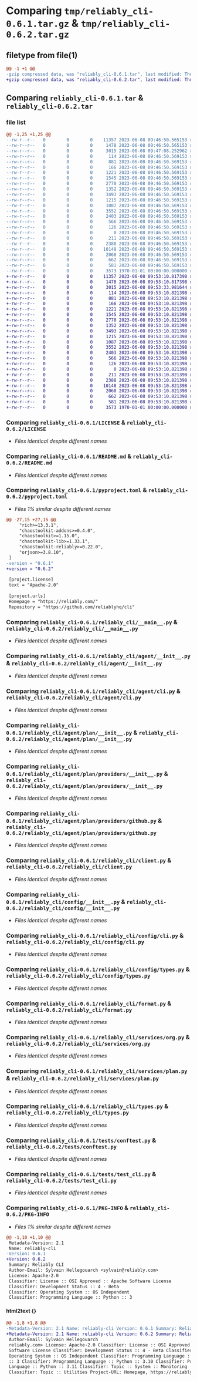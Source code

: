 # Comparing `tmp/reliably_cli-0.6.1.tar.gz` & `tmp/reliably_cli-0.6.2.tar.gz`

## filetype from file(1)

```diff
@@ -1 +1 @@
-gzip compressed data, was "reliably_cli-0.6.1.tar", last modified: Thu Jun  8 09:47:08 2023, max compression
+gzip compressed data, was "reliably_cli-0.6.2.tar", last modified: Thu Jun  8 09:53:33 2023, max compression
```

## Comparing `reliably_cli-0.6.1.tar` & `reliably_cli-0.6.2.tar`

### file list

```diff
@@ -1,25 +1,25 @@
--rw-r--r--   0        0        0    11357 2023-06-08 09:46:50.565153 reliably_cli-0.6.1/LICENSE
--rw-r--r--   0        0        0     1478 2023-06-08 09:46:50.565153 reliably_cli-0.6.1/README.md
--rw-r--r--   0        0        0     3015 2023-06-08 09:47:08.252962 reliably_cli-0.6.1/pyproject.toml
--rw-r--r--   0        0        0      114 2023-06-08 09:46:50.569153 reliably_cli-0.6.1/reliably_cli/__init__.py
--rw-r--r--   0        0        0      881 2023-06-08 09:46:50.569153 reliably_cli-0.6.1/reliably_cli/__main__.py
--rw-r--r--   0        0        0      166 2023-06-08 09:46:50.569153 reliably_cli-0.6.1/reliably_cli/__version__.py
--rw-r--r--   0        0        0     1221 2023-06-08 09:46:50.569153 reliably_cli-0.6.1/reliably_cli/agent/__init__.py
--rw-r--r--   0        0        0     1545 2023-06-08 09:46:50.569153 reliably_cli-0.6.1/reliably_cli/agent/cli.py
--rw-r--r--   0        0        0     2770 2023-06-08 09:46:50.569153 reliably_cli-0.6.1/reliably_cli/agent/plan/__init__.py
--rw-r--r--   0        0        0     1352 2023-06-08 09:46:50.569153 reliably_cli-0.6.1/reliably_cli/agent/plan/providers/__init__.py
--rw-r--r--   0        0        0     3493 2023-06-08 09:46:50.569153 reliably_cli-0.6.1/reliably_cli/agent/plan/providers/github.py
--rw-r--r--   0        0        0     1215 2023-06-08 09:46:50.569153 reliably_cli-0.6.1/reliably_cli/client.py
--rw-r--r--   0        0        0     1087 2023-06-08 09:46:50.569153 reliably_cli-0.6.1/reliably_cli/config/__init__.py
--rw-r--r--   0        0        0     3552 2023-06-08 09:46:50.569153 reliably_cli-0.6.1/reliably_cli/config/cli.py
--rw-r--r--   0        0        0     2403 2023-06-08 09:46:50.569153 reliably_cli-0.6.1/reliably_cli/config/types.py
--rw-r--r--   0        0        0      566 2023-06-08 09:46:50.569153 reliably_cli-0.6.1/reliably_cli/format.py
--rw-r--r--   0        0        0      126 2023-06-08 09:46:50.569153 reliably_cli-0.6.1/reliably_cli/log.py
--rw-r--r--   0        0        0        0 2023-06-08 09:46:50.569153 reliably_cli-0.6.1/reliably_cli/services/__init__.py
--rw-r--r--   0        0        0      211 2023-06-08 09:46:50.569153 reliably_cli-0.6.1/reliably_cli/services/cli.py
--rw-r--r--   0        0        0     2388 2023-06-08 09:46:50.569153 reliably_cli-0.6.1/reliably_cli/services/org.py
--rw-r--r--   0        0        0    10148 2023-06-08 09:46:50.569153 reliably_cli-0.6.1/reliably_cli/services/plan.py
--rw-r--r--   0        0        0     2068 2023-06-08 09:46:50.569153 reliably_cli-0.6.1/reliably_cli/types.py
--rw-r--r--   0        0        0      662 2023-06-08 09:46:50.569153 reliably_cli-0.6.1/tests/conftest.py
--rw-r--r--   0        0        0      581 2023-06-08 09:46:50.569153 reliably_cli-0.6.1/tests/test_cli.py
--rw-r--r--   0        0        0     3573 1970-01-01 00:00:00.000000 reliably_cli-0.6.1/PKG-INFO
+-rw-r--r--   0        0        0    11357 2023-06-08 09:53:10.817398 reliably_cli-0.6.2/LICENSE
+-rw-r--r--   0        0        0     1478 2023-06-08 09:53:10.817398 reliably_cli-0.6.2/README.md
+-rw-r--r--   0        0        0     3015 2023-06-08 09:53:33.981644 reliably_cli-0.6.2/pyproject.toml
+-rw-r--r--   0        0        0      114 2023-06-08 09:53:10.821398 reliably_cli-0.6.2/reliably_cli/__init__.py
+-rw-r--r--   0        0        0      881 2023-06-08 09:53:10.821398 reliably_cli-0.6.2/reliably_cli/__main__.py
+-rw-r--r--   0        0        0      166 2023-06-08 09:53:10.821398 reliably_cli-0.6.2/reliably_cli/__version__.py
+-rw-r--r--   0        0        0     1221 2023-06-08 09:53:10.821398 reliably_cli-0.6.2/reliably_cli/agent/__init__.py
+-rw-r--r--   0        0        0     1545 2023-06-08 09:53:10.821398 reliably_cli-0.6.2/reliably_cli/agent/cli.py
+-rw-r--r--   0        0        0     2770 2023-06-08 09:53:10.821398 reliably_cli-0.6.2/reliably_cli/agent/plan/__init__.py
+-rw-r--r--   0        0        0     1352 2023-06-08 09:53:10.821398 reliably_cli-0.6.2/reliably_cli/agent/plan/providers/__init__.py
+-rw-r--r--   0        0        0     3493 2023-06-08 09:53:10.821398 reliably_cli-0.6.2/reliably_cli/agent/plan/providers/github.py
+-rw-r--r--   0        0        0     1215 2023-06-08 09:53:10.821398 reliably_cli-0.6.2/reliably_cli/client.py
+-rw-r--r--   0        0        0     1087 2023-06-08 09:53:10.821398 reliably_cli-0.6.2/reliably_cli/config/__init__.py
+-rw-r--r--   0        0        0     3552 2023-06-08 09:53:10.821398 reliably_cli-0.6.2/reliably_cli/config/cli.py
+-rw-r--r--   0        0        0     2403 2023-06-08 09:53:10.821398 reliably_cli-0.6.2/reliably_cli/config/types.py
+-rw-r--r--   0        0        0      566 2023-06-08 09:53:10.821398 reliably_cli-0.6.2/reliably_cli/format.py
+-rw-r--r--   0        0        0      126 2023-06-08 09:53:10.821398 reliably_cli-0.6.2/reliably_cli/log.py
+-rw-r--r--   0        0        0        0 2023-06-08 09:53:10.821398 reliably_cli-0.6.2/reliably_cli/services/__init__.py
+-rw-r--r--   0        0        0      211 2023-06-08 09:53:10.821398 reliably_cli-0.6.2/reliably_cli/services/cli.py
+-rw-r--r--   0        0        0     2388 2023-06-08 09:53:10.821398 reliably_cli-0.6.2/reliably_cli/services/org.py
+-rw-r--r--   0        0        0    10148 2023-06-08 09:53:10.821398 reliably_cli-0.6.2/reliably_cli/services/plan.py
+-rw-r--r--   0        0        0     2068 2023-06-08 09:53:10.821398 reliably_cli-0.6.2/reliably_cli/types.py
+-rw-r--r--   0        0        0      662 2023-06-08 09:53:10.821398 reliably_cli-0.6.2/tests/conftest.py
+-rw-r--r--   0        0        0      581 2023-06-08 09:53:10.821398 reliably_cli-0.6.2/tests/test_cli.py
+-rw-r--r--   0        0        0     3573 1970-01-01 00:00:00.000000 reliably_cli-0.6.2/PKG-INFO
```

### Comparing `reliably_cli-0.6.1/LICENSE` & `reliably_cli-0.6.2/LICENSE`

 * *Files identical despite different names*

### Comparing `reliably_cli-0.6.1/README.md` & `reliably_cli-0.6.2/README.md`

 * *Files identical despite different names*

### Comparing `reliably_cli-0.6.1/pyproject.toml` & `reliably_cli-0.6.2/pyproject.toml`

 * *Files 1% similar despite different names*

```diff
@@ -27,15 +27,15 @@
     "rich>=13.3.1",
     "chaostoolkit-addons>=0.4.0",
     "chaostoolkit>=1.15.0",
     "chaostoolkit-lib>=1.33.1",
     "chaostoolkit-reliably>=0.22.0",
     "orjson>=3.8.10",
 ]
-version = "0.6.1"
+version = "0.6.2"
 
 [project.license]
 text = "Apache-2.0"
 
 [project.urls]
 Homepage = "https://reliably.com/"
 Repository = "https://github.com/reliablyhq/cli"
```

### Comparing `reliably_cli-0.6.1/reliably_cli/__main__.py` & `reliably_cli-0.6.2/reliably_cli/__main__.py`

 * *Files identical despite different names*

### Comparing `reliably_cli-0.6.1/reliably_cli/agent/__init__.py` & `reliably_cli-0.6.2/reliably_cli/agent/__init__.py`

 * *Files identical despite different names*

### Comparing `reliably_cli-0.6.1/reliably_cli/agent/cli.py` & `reliably_cli-0.6.2/reliably_cli/agent/cli.py`

 * *Files identical despite different names*

### Comparing `reliably_cli-0.6.1/reliably_cli/agent/plan/__init__.py` & `reliably_cli-0.6.2/reliably_cli/agent/plan/__init__.py`

 * *Files identical despite different names*

### Comparing `reliably_cli-0.6.1/reliably_cli/agent/plan/providers/__init__.py` & `reliably_cli-0.6.2/reliably_cli/agent/plan/providers/__init__.py`

 * *Files identical despite different names*

### Comparing `reliably_cli-0.6.1/reliably_cli/agent/plan/providers/github.py` & `reliably_cli-0.6.2/reliably_cli/agent/plan/providers/github.py`

 * *Files identical despite different names*

### Comparing `reliably_cli-0.6.1/reliably_cli/client.py` & `reliably_cli-0.6.2/reliably_cli/client.py`

 * *Files identical despite different names*

### Comparing `reliably_cli-0.6.1/reliably_cli/config/__init__.py` & `reliably_cli-0.6.2/reliably_cli/config/__init__.py`

 * *Files identical despite different names*

### Comparing `reliably_cli-0.6.1/reliably_cli/config/cli.py` & `reliably_cli-0.6.2/reliably_cli/config/cli.py`

 * *Files identical despite different names*

### Comparing `reliably_cli-0.6.1/reliably_cli/config/types.py` & `reliably_cli-0.6.2/reliably_cli/config/types.py`

 * *Files identical despite different names*

### Comparing `reliably_cli-0.6.1/reliably_cli/format.py` & `reliably_cli-0.6.2/reliably_cli/format.py`

 * *Files identical despite different names*

### Comparing `reliably_cli-0.6.1/reliably_cli/services/org.py` & `reliably_cli-0.6.2/reliably_cli/services/org.py`

 * *Files identical despite different names*

### Comparing `reliably_cli-0.6.1/reliably_cli/services/plan.py` & `reliably_cli-0.6.2/reliably_cli/services/plan.py`

 * *Files identical despite different names*

### Comparing `reliably_cli-0.6.1/reliably_cli/types.py` & `reliably_cli-0.6.2/reliably_cli/types.py`

 * *Files identical despite different names*

### Comparing `reliably_cli-0.6.1/tests/conftest.py` & `reliably_cli-0.6.2/tests/conftest.py`

 * *Files identical despite different names*

### Comparing `reliably_cli-0.6.1/tests/test_cli.py` & `reliably_cli-0.6.2/tests/test_cli.py`

 * *Files identical despite different names*

### Comparing `reliably_cli-0.6.1/PKG-INFO` & `reliably_cli-0.6.2/PKG-INFO`

 * *Files 1% similar despite different names*

```diff
@@ -1,10 +1,10 @@
 Metadata-Version: 2.1
 Name: reliably-cli
-Version: 0.6.1
+Version: 0.6.2
 Summary: Reliably CLI
 Author-Email: Sylvain Hellegouarch <sylvain@reliably.com>
 License: Apache-2.0
 Classifier: License :: OSI Approved :: Apache Software License
 Classifier: Development Status :: 4 - Beta
 Classifier: Operating System :: OS Independent
 Classifier: Programming Language :: Python :: 3
```

#### html2text {}

```diff
@@ -1,8 +1,8 @@
-Metadata-Version: 2.1 Name: reliably-cli Version: 0.6.1 Summary: Reliably CLI
+Metadata-Version: 2.1 Name: reliably-cli Version: 0.6.2 Summary: Reliably CLI
 Author-Email: Sylvain Hellegouarch
 reliably.com> License: Apache-2.0 Classifier: License :: OSI Approved :: Apache
 Software License Classifier: Development Status :: 4 - Beta Classifier:
 Operating System :: OS Independent Classifier: Programming Language :: Python
 :: 3 Classifier: Programming Language :: Python :: 3.10 Classifier: Programming
 Language :: Python :: 3.11 Classifier: Topic :: System :: Monitoring
 Classifier: Topic :: Utilities Project-URL: Homepage, https://reliably.com/
```


